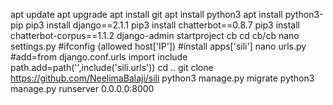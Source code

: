 apt update 
apt upgrade
apt install git
apt install python3 
apt install python3-pip
pip3 install django==2.1.1
pip3 install chatterbot==0.8.7
pip3 install chatterbot-corpus==1.1.2
django-admin startproject cb
cd cb/cb
nano settings.py                                            #ifconfig (allowed host['IP'])    #install apps['sili']
nano urls.py                                                #add=from django.conf.urls import include path.add=path('',include('sili.urls'))
cd ..
git clone https://github.com/NeelimaBalaji/sili
python3 manage.py migrate
python3 manage.py runserver 0.0.0.0:8000
